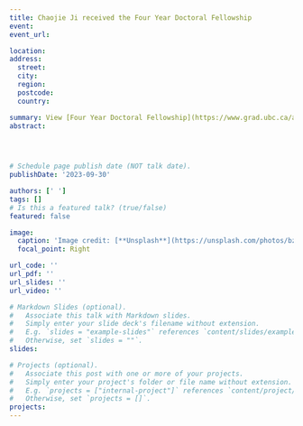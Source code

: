 ```yaml
---
title: Chaojie Ji received the Four Year Doctoral Fellowship
event: 
event_url: 

location:  
address:
  street:  
  city:  
  region:  
  postcode:  
  country:  

summary: View [Four Year Doctoral Fellowship](https://www.grad.ubc.ca/awards/four-year-doctoral-fellowship-4yf)
abstract:  


 

# Schedule page publish date (NOT talk date).
publishDate: '2023-09-30'

authors: [' ']
tags: []
# Is this a featured talk? (true/false)
featured: false

image:
  caption: 'Image credit: [**Unsplash**](https://unsplash.com/photos/bzdhc5b3Bxs)'
  focal_point: Right

url_code: ''
url_pdf: '' 
url_slides: ''
url_video: ''

# Markdown Slides (optional).
#   Associate this talk with Markdown slides.
#   Simply enter your slide deck's filename without extension.
#   E.g. `slides = "example-slides"` references `content/slides/example-slides.md`.
#   Otherwise, set `slides = ""`.
slides:

# Projects (optional).
#   Associate this post with one or more of your projects.
#   Simply enter your project's folder or file name without extension.
#   E.g. `projects = ["internal-project"]` references `content/project/deep-learning/index.md`.
#   Otherwise, set `projects = []`.
projects:
---
```


